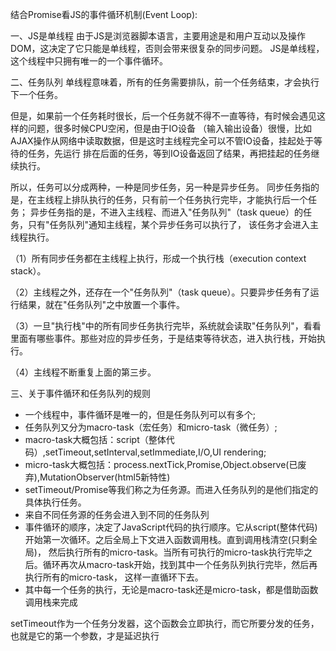 结合Promise看JS的事件循环机制(Event Loop):

一、JS是单线程
由于JS是浏览器脚本语言，主要用途是和用户互动以及操作DOM，这决定了它只能是单线程，否则会带来很复杂的同步问题。
JS是单线程，这个线程中只拥有唯一的一个事件循环。

二、任务队列
单线程意味着，所有的任务需要排队，前一个任务结束，才会执行下一个任务。

但是，如果前一个任务耗时很长，后一个任务就不得不一直等待，有时候会遇见这样的问题，很多时候CPU空闲，但是由于IO设备
（输入输出设备）很慢，比如AJAX操作从网络中读取数据，但是这时主线程完全可以不管IO设备，挂起处于等待的任务，先运行
排在后面的任务，等到IO设备返回了结果，再把挂起的任务继续执行。

所以，任务可以分成两种，一种是同步任务，另一种是异步任务。
同步任务指的是，在主线程上排队执行的任务，只有前一个任务执行完毕，才能执行后一个任务；
异步任务指的是，不进入主线程、而进入"任务队列"（task queue）的任务，只有"任务队列"通知主线程，某个异步任务可以执行了，
该任务才会进入主线程执行。

（1）所有同步任务都在主线程上执行，形成一个执行栈（execution context stack）。

（2）主线程之外，还存在一个"任务队列"（task queue）。只要异步任务有了运行结果，就在"任务队列"之中放置一个事件。

（3）一旦"执行栈"中的所有同步任务执行完毕，系统就会读取"任务队列"，看看里面有哪些事件。那些对应的异步任务，于是结束等待状态，进入执行栈，开始执行。

（4）主线程不断重复上面的第三步。

三、关于事件循环和任务队列的规则

* 一个线程中，事件循环是唯一的，但是任务队列可以有多个;
* 任务队列又分为macro-task（宏任务）和micro-task（微任务）;
* macro-task大概包括：script（整体代码）,setTimeout,setInterval,setImmediate,I/O,UI rendering;
* micro-task大概包括：process.nextTick,Promise,Object.observe(已废弃),MutationObserver(html5新特性)
* setTimeout/Promise等我们称之为任务源。而进入任务队列的是他们指定的具体执行任务。
* 来自不同任务源的任务会进入到不同的任务队列
* 事件循环的顺序，决定了JavaScript代码的执行顺序。它从script(整体代码)开始第一次循环。之后全局上下文进入函数调用栈。直到调用栈清空(只剩全局)，
  然后执行所有的micro-task。当所有可执行的micro-task执行完毕之后。循环再次从macro-task开始，找到其中一个任务队列执行完毕，然后再执行所有的micro-task，
  这样一直循环下去。
* 其中每一个任务的执行，无论是macro-task还是micro-task，都是借助函数调用栈来完成


setTimeout作为一个任务分发器，这个函数会立即执行，而它所要分发的任务，也就是它的第一个参数，才是延迟执行